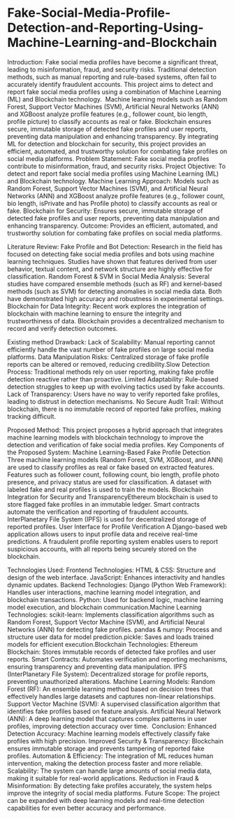 # Fake-Social-Media-Profile-Detection-and-Reporting-Using-Machine-Learning-and-Blockchain
Introduction​:
Fake social media profiles have become a significant threat, leading to misinformation, fraud, and security risks. Traditional detection methods, such as manual reporting and rule-based systems, often fail to accurately identify fraudulent accounts.​
This project aims to detect and report fake social media profiles using a combination of Machine Learning (ML) and Blockchain technology. ​
Machine learning models such as Random Forest, Support Vector Machines (SVM), Artificial Neural Networks (ANN) and XGBoost analyze profile features (e.g., follower count, bio length, profile picture) to classify accounts as real or fake.​
Blockchain ensures secure, immutable storage of detected fake profiles and user reports, preventing data manipulation and enhancing transparency. By integrating ML for detection and blockchain for security, this project provides an efficient, automated, and trustworthy solution for combating fake profiles on social media platforms.​
Problem Statement: Fake social media profiles contribute to misinformation, fraud, and security risks.​
Project Objective: To detect and report fake social media profiles using Machine Learning (ML) and Blockchain technology.​
Machine Learning Approach: Models such as Random Forest, Support Vector Machines (SVM), and Artificial Neural Networks (ANN) and XGBoost analyze profile features (e.g., follower count, bio length, isPrivate and has Profile photo) to classify accounts as real or fake.​
Blockchain for Security: Ensures secure, immutable storage of detected fake profiles and user reports, preventing data manipulation and enhancing transparency.​
Outcome: Provides an efficient, automated, and trustworthy solution for combating fake profiles on social media platforms.​

Literature Review​:
Fake Profile and Bot Detection:​
Research in the field has focused on detecting fake social media profiles and bots using machine learning techniques. Studies have shown that features derived from user behavior, textual content, and network structure are highly effective for classification.​
Random Forest & SVM in Social Media Analysis:​
Several studies have compared ensemble methods (such as RF) and kernel-based methods (such as SVM) for detecting anomalies in social media data. Both have demonstrated high accuracy and robustness in experimental settings.​
Blockchain for Data Integrity:​
Recent work explores the integration of blockchain with machine learning to ensure the integrity and trustworthiness of data. Blockchain provides a decentralized mechanism to record and verify detection outcomes.​

Existing method Drawback​:
Lack of Scalability: Manual reporting cannot efficiently handle the vast number of fake profiles on large social media platforms.​
Data Manipulation Risks: Centralized storage of fake profile reports can be altered or removed, reducing credibility.​
Slow Detection Process: Traditional methods rely on user reporting, making fake profile detection reactive rather than proactive.​
Limited Adaptability: Rule-based detection struggles to keep up with evolving tactics used by fake accounts.​
Lack of Transparency: Users have no way to verify reported fake profiles, leading to distrust in detection mechanisms.​
No Secure Audit Trail: Without blockchain, there is no immutable record of reported fake profiles, making tracking difficult.​

Proposed Method​:
This project proposes a hybrid approach that integrates machine learning models with blockchain technology to improve the detection and verification of fake social media profiles.​
Key Components of the Proposed System:​
Machine Learning-Based Fake Profile Detection​
Three machine learning models (Random Forest, SVM, XGBoost, and ANN) are used to classify profiles as real or fake based on extracted features. ​
Features such as follower count, following count, bio length, profile photo presence, and privacy status are used for classification.​
A dataset with labeled fake and real profiles is used to train the models.​
Blockchain Integration for Security and Transparency​
Ethereum blockchain is used to store flagged fake profiles in an immutable ledger.​
Smart contracts automate the verification and reporting of fraudulent accounts.​
InterPlanetary File System (IPFS) is used for decentralized storage of reported profiles.​
User Interface for Profile Verification​
A Django-based web application allows users to input profile data and receive real-time predictions.​
A fraudulent profile reporting system enables users to report suspicious accounts, with all reports being securely stored on the blockchain.​

Technologies Used:​
Frontend Technologies:​
HTML & CSS: Structure and design of the web interface.​
JavaScript: Enhances interactivity and handles dynamic updates.​
Backend Technologies:​
Django (Python Web Framework): Handles user interactions, machine learning model integration, and blockchain transactions.​
Python: Used for backend logic, machine learning model execution, and blockchain communication.​
Machine Learning Technologies:​
scikit-learn: Implements classification algorithms such as Random Forest, Support Vector Machine (SVM), and Artificial Neural Networks (ANN) for detecting fake profiles.​
pandas & numpy: Process and structure user data for model prediction.​
pickle: Saves and loads trained models for efficient execution.​
Blockchain Technologies:​
Ethereum Blockchain: Stores immutable records of detected fake profiles and user reports.​
Smart Contracts: Automates verification and reporting mechanisms, ensuring transparency and preventing data manipulation.​
IPFS (InterPlanetary File System): Decentralized storage for profile reports, preventing unauthorized alterations.​
Machine Learning Models:​
Random Forest (RF): An ensemble learning method based on decision trees that effectively handles large datasets and captures non-linear relationships.​
Support Vector Machine (SVM): A supervised classification algorithm that identifies fake profiles based on feature analysis.​
Artificial Neural Network (ANN): A deep learning model that captures complex patterns in user profiles, improving detection accuracy over time.
​
Conclusion​:
Enhanced Detection Accuracy: Machine learning models effectively classify fake profiles with high precision.​
Improved Security & Transparency: Blockchain ensures immutable storage and prevents tampering of reported fake profiles.​
Automation & Efficiency: The integration of ML reduces human intervention, making the detection process faster and more reliable.​
Scalability: The system can handle large amounts of social media data, making it suitable for real-world applications.​
Reduction in Fraud & Misinformation: By detecting fake profiles accurately, the system helps improve the integrity of social media platforms.​
Future Scope: The project can be expanded with deep learning models and real-time detection capabilities for even better accuracy and performance.​
